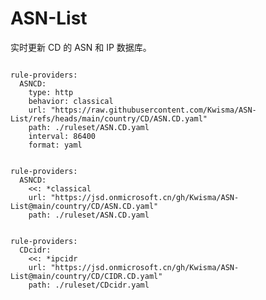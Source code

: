 
# ASN-List

实时更新 CD 的 ASN 和 IP 数据库。

<pre><code class="language-javascript">
rule-providers:
  ASNCD:
    type: http
    behavior: classical
    url: "https://raw.githubusercontent.com/Kwisma/ASN-List/refs/heads/main/country/CD/ASN.CD.yaml"
    path: ./ruleset/ASN.CD.yaml
    interval: 86400
    format: yaml
</code></pre>

<pre><code class="language-javascript">
rule-providers:
  ASNCD:
    <<: *classical
    url: "https://jsd.onmicrosoft.cn/gh/Kwisma/ASN-List@main/country/CD/ASN.CD.yaml"
    path: ./ruleset/ASN.CD.yaml
</code></pre>

<pre><code class="language-javascript">
rule-providers:
  CDcidr:
    <<: *ipcidr
    url: "https://jsd.onmicrosoft.cn/gh/Kwisma/ASN-List@main/country/CD/CIDR.CD.yaml"
    path: ./ruleset/CDcidr.yaml
</code></pre>